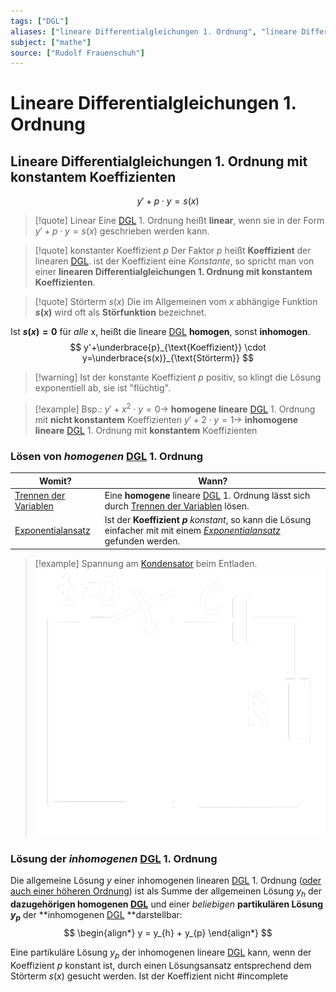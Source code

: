 ```yaml
---
tags: ["DGL"]
aliases: ["lineare Differentialgleichungen 1. Ordnung", "lineare Differentialgleichung 1. Ordnung"]
subject: ["mathe"]
source: ["Rudolf Frauenschuh"]
---
```


# Lineare Differentialgleichungen 1. Ordnung
## Lineare Differentialgleichungen 1. Ordnung mit konstantem Koeffizienten

$$y'+p\cdot y=s(x)$$


> [!quote] Linear
> Eine [DGL]({MOC}%20DGL.md) 1. Ordnung heißt **linear**, wenn sie in der Form $y'+p\cdot y=s(x)$ geschrieben werden kann.

> [!quote] konstanter Koeffizient $p$
> Der Faktor $p$ heißt **Koeffizient** der linearen [DGL]({MOC}%20DGL.md). ist der Koeffizient eine *Konstante*, so spricht man von einer **linearen Differentialgleichungen 1. Ordnung mit konstantem Koeffizienten**.

> [!quote] Störterm $s(x)$
> Die im Allgemeinen vom $x$ abhängige Funktion **$s(x)$** wird oft als **Störfunktion** bezeichnet.

Ist **$s(x)=0$** für *alle* x, heißt die lineare [DGL]({MOC}%20DGL.md) **homogen**, sonst **inhomogen**.
$$
y'+\underbrace{p}_{\text{Koeffizient}} \cdot y=\underbrace{s(x)}_{\text{Störterm}}
$$

> [!warning] Ist der konstante Koeffizient $p$ positiv, so klingt die Lösung exponentiell ab, sie ist "flüchtig". 

> [!example] Bsp.:
> $y'+x^{2}\cdot y=0\rightarrow$ **homogene lineare** [DGL]({MOC}%20DGL.md) 1. Ordnung mit **nicht konstantem** Koeffizienten
> $y'+2\cdot y=1\rightarrow$ **inhomogene lineare** [DGL]({MOC}%20DGL.md) 1. Ordnung mit **konstantem** Koeffizienten


### Lösen von *homogenen* [DGL]({MOC}%20DGL.md) 1. Ordnung

| Womit?                                                | Wann?                                                                                                                                             |
| ----------------------------------------------------- | ------------------------------------------------------------------------------------------------------------------------------------------------- |
| [Trennen der Variablen](Trennen%20der%20Variablen.md) | Eine **homogene** lineare [DGL]({MOC}%20DGL.md) 1. Ordnung lässt sich durch [Trennen der Variablen](Trennen%20der%20Variablen.md) lösen.          |
| [Exponentialansatz](Exponentialansatz.md)             | Ist der **Koeffizient $p$** *konstant*, so kann die Lösung einfacher mit mit einem *[Exponentialansatz](Exponentialansatz.md)* gefunden werden. |

> [!example] Spannung am [Kondensator](../../hwe/Kapazität.md) beim Entladen.
> ![200](../assets/c_disch.png)

### Lösung der *inhomogenen*  [DGL]({MOC}%20DGL.md) 1. Ordnung

Die allgemeine Lösung $y$ einer inhomogenen linearen [DGL]({MOC}%20DGL.md) 1. Ordnung ([oder auch einer höheren Ordnung]({MOC}%20DGL.md)) ist als Summe der allgemeinen Lösung $y_{h}$ der **dazugehörigen homogenen [DGL]({MOC}%20DGL.md)** und einer *beliebigen* **partikulären Lösung $y_{p}$** der **inhomogenen [DGL]({MOC}%20DGL.md) **darstellbar:
$$
\begin{align*}
	y = y_{h} + y_{p}
\end{align*}
$$

Eine partikuläre Lösung $y_{p}$ der inhomogenen lineare [DGL]({MOC}%20DGL.md) kann, wenn der Koeffizient $p$ konstant ist, durch einen Lösungsansatz entsprechend dem Störterm $s(x)$ gesucht werden.
Ist der Koeffizient nicht #incomplete 
